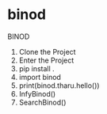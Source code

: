 # binod
BINOD

1. Clone the Project
2. Enter the Project
3. pip install .
4. import binod
5. print(binod.tharu.hello())
6. InfyBinod()
7. SearchBinod()
